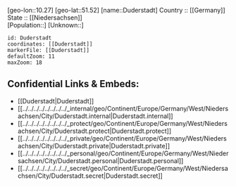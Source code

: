 ﻿---
location: [51.52,10.27] 
mapzoom: [7,12] 
mapmarker: city 
type: City
tags:
- geo/City


SpocWebEntityId: 29900
isDeleted: false
confidential: public

---
[geo-lon::10.27] 
[geo-lat::51.52] 
[name::Duderstadt] 
Country :: [[Germany]]  
State :: [[Niedersachsen]]  
[Population::] 
[Unknown::] 


```leaflet
id: Duderstadt
coordinates: [[Duderstadt]] 
markerFile: [[Duderstadt]] 
defaultZoom: 11 
maxZoom: 18
```


## Confidential Links & Embeds: 
- [[Duderstadt|Duderstadt]]  
- [[../../../../../../../../_internal/geo/Continent/Europe/Germany/West/Niedersachsen/City/Duderstadt.internal|Duderstadt.internal]] 
- [[../../../../../../../../_protect/geo/Continent/Europe/Germany/West/Niedersachsen/City/Duderstadt.protect|Duderstadt.protect]] 
- [[../../../../../../../../_private/geo/Continent/Europe/Germany/West/Niedersachsen/City/Duderstadt.private|Duderstadt.private]] 
- [[../../../../../../../../_personal/geo/Continent/Europe/Germany/West/Niedersachsen/City/Duderstadt.personal|Duderstadt.personal]] 
- [[../../../../../../../../_secret/geo/Continent/Europe/Germany/West/Niedersachsen/City/Duderstadt.secret|Duderstadt.secret]] 
